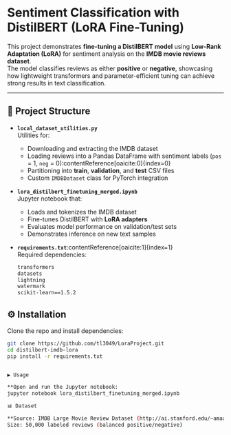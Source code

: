 # Sentiment Classification with DistilBERT (LoRA Fine-Tuning)

This project demonstrates **fine-tuning a DistilBERT model** using **Low-Rank Adaptation (LoRA)** for sentiment analysis on the **IMDB movie reviews dataset**.  
The model classifies reviews as either **positive** or **negative**, showcasing how lightweight transformers and parameter-efficient tuning can achieve strong results in text classification.

---

## 📂 Project Structure

- **`local_dataset_utilities.py`**  
  Utilities for:
  - Downloading and extracting the IMDB dataset  
  - Loading reviews into a Pandas DataFrame with sentiment labels (`pos` = 1, `neg` = 0):contentReference[oaicite:0]{index=0}  
  - Partitioning into **train**, **validation**, and **test** CSV files  
  - Custom `IMDBDataset` class for PyTorch integration  

- **`lora_distilbert_finetuning_merged.ipynb`**  
  Jupyter notebook that:
  - Loads and tokenizes the IMDB dataset  
  - Fine-tunes DistilBERT with **LoRA adapters**  
  - Evaluates model performance on validation/test sets  
  - Demonstrates inference on new text samples  

- **`requirements.txt`**:contentReference[oaicite:1]{index=1}  
  Required dependencies:
  ```txt
  transformers
  datasets
  lightning
  watermark
  scikit-learn==1.5.2

## ⚙️ Installation

Clone the repo and install dependencies:

```bash
git clone https://github.com/tl3049/LoraProject.git
cd distilbert-imdb-lora
pip install -r requirements.txt


▶️ Usage

**Open and run the Jupyter notebook:
jupyter notebook lora_distilbert_finetuning_merged.ipynb

📊 Dataset

**Source: IMDB Large Movie Review Dataset (http://ai.stanford.edu/~amaas/data/sentiment/aclImdb_v1.tar.gz)
Size: 50,000 labeled reviews (balanced positive/negative)








